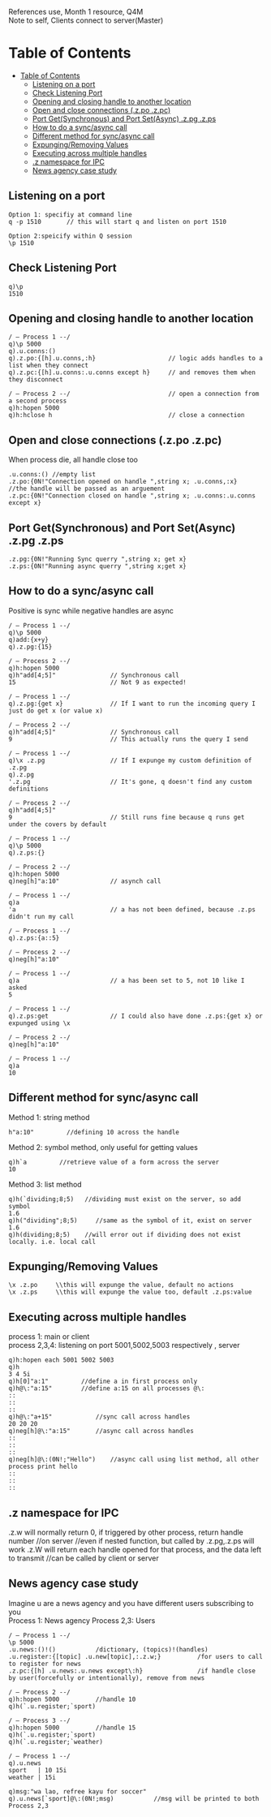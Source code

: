 References use, Month 1 resource, Q4M  
Note to self, Clients connect to server(Master)

Table of Contents
=================

- [Table of Contents](#table-of-contents)
  - [Listening on a port](#listening-on-a-port)
  - [Check Listening Port](#check-listening-port)
  - [Opening and closing handle to another location](#opening-and-closing-handle-to-another-location)
  - [Open and close connections (.z.po .z.pc)](#open-and-close-connections-zpo-zpc)
  - [Port Get(Synchronous) and Port Set(Async) .z.pg  .z.ps](#port-getsynchronous-and-port-setasync-zpg-zps)
  - [How to do a sync/async call](#how-to-do-a-syncasync-call)
  - [Different method for sync/async call](#different-method-for-syncasync-call)
  - [Expunging/Removing Values](#expungingremoving-values)
  - [Executing across multiple handles](#executing-across-multiple-handles)
  - [.z namespace for IPC](#z-namespace-for-ipc)
  - [News agency case study](#news-agency-case-study)

## Listening on a port

``` 
Option 1: specifiy at command line
q -p 1510       // this will start q and listen on port 1510
```
```
Option 2:speicify within Q session
\p 1510
```

## Check Listening Port

```
q)\p
1510
```

## Opening and closing handle to another location

```
/ – Process 1 --/
q)\p 5000
q).u.conns:()
q).z.po:{[h].u.conns,:h}					// logic adds handles to a list when they connect
q).z.pc:{[h].u.conns:.u.conns except h}		// and removes them when they disconnect

/ – Process 2 --/							// open a connection from a second process
q)h:hopen 5000
q)h:hclose h                                // close a connection

```

## Open and close connections (.z.po .z.pc)
When process die, all handle close too
``` 
.u.conns:() //empty list
.z.po:{0N!"Connection opened on handle ",string x; .u.conns,:x}   //the handle will be passed as an arguement
.z.pc:{0N!"Connection closed on handle ",string x; .u.conns:.u.conns except x}
```

## Port Get(Synchronous) and Port Set(Async) .z.pg  .z.ps

```
.z.pg:{0N!"Running Sync querry ",string x; get x}
.z.ps:{0N!"Running async querry ",string x;get x}
```

## How to do a sync/async call
Positive is sync while negative handles are async
```
/ – Process 1 --/
q)\p 5000
q)add:{x+y}
q).z.pg:{15}

/ – Process 2 --/
q)h:hopen 5000
q)h"add[4;5]"				// Synchronous call
15 							// Not 9 as expected!

/ – Process 1 --/
q).z.pg:{get x}				// If I want to run the incoming query I just do get x (or value x)

/ – Process 2 --/
q)h"add[4;5]"				// Synchronous call
9							// This actually runs the query I send

/ – Process 1 --/
q)\x .z.pg					// If I expunge my custom definition of .z.pg
q).z.pg
'.z.pg						// It's gone, q doesn't find any custom definitions

/ – Process 2 --/
q)h"add[4;5]" 
9							// Still runs fine because q runs get under the covers by default

/ – Process 1 --/
q)\p 5000
q).z.ps:{}

/ – Process 2 --/
q)h:hopen 5000
q)neg[h]"a:10"				// asynch call

/ – Process 1 --/
q)a
'a							// a has not been defined, because .z.ps didn't run my call

/ – Process 1 --/
q).z.ps:{a::5}

/ – Process 2 --/
q)neg[h]"a:10" 

/ – Process 1 --/
q)a							// a has been set to 5, not 10 like I asked
5

/ – Process 1 --/
q).z.ps:get					// I could also have done .z.ps:{get x} or expunged using \x

/ – Process 2 --/
q)neg[h]"a:10" 

/ – Process 1 --/
q)a 
10
```

## Different method for sync/async call
Method 1: string method
```
h"a:10"         //defining 10 across the handle
```
Method 2: symbol method, only useful for getting values
```
q)h`a         //retrieve value of a form across the server
10
```
Method 3: list method
```
q)h(`dividing;8;5)   //dividing must exist on the server, so add symbol
1.6
q)h("dividing";8;5)     //same as the symbol of it, exist on server
1.6
q)h(dividing;8;5)    //will error out if dividing does not exist locally. i.e. local call
```

## Expunging/Removing Values

```
\x .z.po     \\this will expunge the value, default no actions
\x .z.ps     \\this will expunge the value too, default .z.ps:value
```

## Executing across multiple handles
process 1: main or client  
process 2,3,4: listening on port 5001,5002,5003 respectively , server
```
q)h:hopen each 5001 5002 5003
q)h
3 4 5i
q)h[0]"a:1"         //define a in first process only
q)h@\:"a:15"        //define a:15 on all processes @\:
::
::
::
q)h@\:"a+15"            //sync call across handles
20 20 20
q)neg[h]@\:"a:15"       //async call across handles
::
::
::
q)neg[h]@\:(0N!;"Hello")    //async call using list method, all other process print hello
::
::
::
```

## .z namespace for IPC
.z.w will normally return 0, if triggered by other process, return handle number //on server //even if nested function, but called by .z.pg,.z.ps will work
.z.W will return each handle opened for that process, and the data left to transmit //can be called by client or server

## News agency case study
Imagine u are a news agency and you have different users subscribing to you  
Process 1: News agency
Process 2,3: Users
```
/ – Process 1 --/
\p 5000
.u.news:()!()           /dictionary, (topics)!(handles)
.u.register:{[topic] .u.new[topic],:.z.w;}          /for users to call to register for news
.z.pc:{[h] .u.news:.u.news except\:h}               /if handle close by user(forcefully or intentionally), remove from news

/ – Process 2 --/
q)h:hopen 5000          //handle 10
q)h(`.u.register;`sport)

/ – Process 3 --/
q)h:hopen 5000          //handle 15
q)h(`.u.register;`sport)
q)h(`.u.register;`weather)

/ – Process 1 --/
q).u.news
sport   | 10 15i
weather | 15i

q)msg:"wa lao, refree kayu for soccer"
q).u.news[`sport]@\:(0N!;msg)           //msg will be printed to both Process 2,3
```
